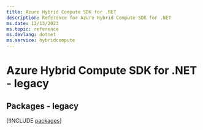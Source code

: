 ```yaml
---
title: Azure Hybrid Compute SDK for .NET
description: Reference for Azure Hybrid Compute SDK for .NET
ms.date: 12/13/2023
ms.topic: reference
ms.devlang: dotnet
ms.service: hybridcompute
---
```

# Azure Hybrid Compute SDK for .NET - legacy
## Packages - legacy
[!INCLUDE [packages](hybrid-compute-index.md)]